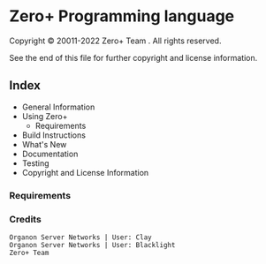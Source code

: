 # Zero+ Programming language
Copyright © 20011-2022 Zero+ Team . All rights reserved.

See the end of this file for further copyright and license information.
## Index
- General Information
- Using Zero+
  - Requirements
- Build Instructions
- What's New
- Documentation
- Testing
- Copyright and License Information

### Requirements

### Credits
```
Organon Server Networks | User: Clay
Organon Server Networks | User: Blacklight
Zero+ Team
```
